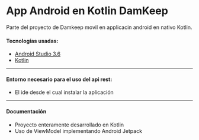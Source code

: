 # App Android en Kotlin DamKeep
Parte del proyecto de Damkeep movil en applicacin android en nativo Kotlin.

#### Tecnologías usadas:
* [Android Studio 3.6](https://developer.android.com/studio)
* [Kotlin](https://kotlinlang.org/)

***

#### Entorno necesario para el uso del api rest:
* El ide desde el cual instalar la aplicación

***

#### Documentación
* Proyecto enteramente desarrollado en Kotlin
* Uso de ViewModel implementando Android Jetpack
